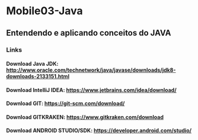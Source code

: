# Mobile03-Java

## Entendendo e aplicando conceitos do JAVA 

### Links 
#### Download Java JDK: http://www.oracle.com/technetwork/java/javase/downloads/jdk8-downloads-2133151.html
#### Download IntelliJ IDEA: https://www.jetbrains.com/idea/download/
#### Download GIT: https://git-scm.com/download/
#### Download GITKRAKEN: https://www.gitkraken.com/download
#### Download ANDROID STUDIO/SDK: https://developer.android.com/studio/


